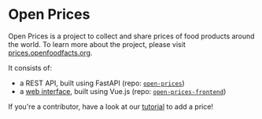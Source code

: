 # Open Prices

Open Prices is a project to collect and share prices of food products around the world. To learn more about the project, please visit [prices.openfoodfacts.org](https://prices.openfoodfacts.org/).

It consists of:

- a REST API, built using FastAPI (repo: [`open-prices`](https://github.com/openfoodfacts/open-prices))
- a [web interface](https://prices.openfoodfacts.org/app/), built using Vue.js (repo: [`open-prices-frontend`](https://github.com/openfoodfacts/open-prices-frontend))

If you're a contributor, have a look at our [tutorial](add-a-price.md) to add a price!
